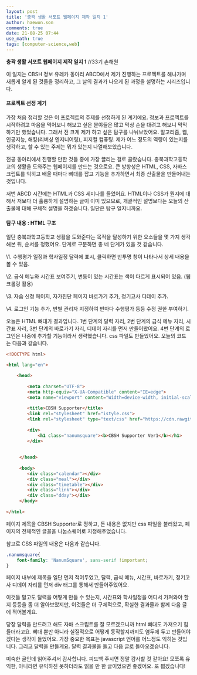 ```yaml
---
layout: post
title: '충곽 생활 서포트 웹페이지 제작 일지 1'
author: haewon.son
comments: true
date: 21-08-25 07:44
use_math: true
tags: [computer-science,web]
---
```


**충곽 생활 서포트 웹페이지 제작 일지 1** //33기 손해원





 이 일지는 CBSH 정보 유레카 동아리 ABCD에서 제가 진행하는 프로젝트를 해나가며 새롭게 알게 된 것들을 정리하고, 그 날의 결과가 나오게 된 과정을 설명하는 시리즈입니다.



#### 프로젝트 선정 계기

 가장 처음 정리할 것은 이 프로젝트의 주제를 선정하게 된 계기에요. 정보과 프로젝트를 시작하려고 마음을 먹어보니 해보고 싶은 분야들은 많고 막상 손을 대려고 해보니 막막하기만 했었습니다. 그래서 전 크게 제가 하고 싶은 탐구를 나눠보았어요. 알고리즘, 웹, 인공지능, 해킹(리버싱 엔지니어링), 피지컬 컴퓨팅. 제가 어느 정도의 역량이 있는지를 생각하고, 할 수 있는 주제는 뭐가 있는지 나열해보았습니다.



전공 동아리에서 진행할 만한 것들 중에 가장 끌리는 걸로 골랐습니다. 충북과학고등학교의 생활을 도와주는 웹페이지를 만드는 것으로요. 큰 방향성은 HTML, CSS, 자바스크립트를 익히고 배울 때마다 뼈대를 잡고 기능을 추가하면서 최종 산출물을 만들어내는 것입니다.



저번 ABCD 시간에는 HTML과 CSS 세미나를 들었어요. HTML이나 CSS가 뭔지에 대해서 저보다 더 훌륭하게 설명하는 글이 이미 있으므로, 개괄적인 설명보다는 오늘의 산출물에 대해 구체적 설명을 하겠습니다. 일단은 탐구 일지니까요.



#### 탐구 내용 : HTML 구조

일단 충북과학고등학교 생활을 도와준다는 목적을 달성하기 위한 요소들을 몇 가지 생각해본 뒤, 순서를 정했어요. 단계로 구분하면 총 네 단계가 있을 것 같습니다.



\1. 수행평가 일정과 학사일정 달력에 표시, 클릭하면 반투명 창이 나타나서 상세 내용을 볼 수 있음.

\2. 급식 메뉴와 시간표 보여주기, 변동이 있는 시간표는 색이 다르게 표시되어 있음. (웹크롤링 활용)

\3. 자습 신청 페이지, 자가진단 페이지 바로가기 추가, 정기고사 디데이 추가.

\4. 로그인 기능 추가, 반별 관리자 지정하여 반마다 수행평가 등등 수정 권한 부여하기.



오늘은 HTML 뼈대가 결과입니다. 1번 단계의 달력 자리, 2번 단계의 급식 메뉴 자리, 시간표 자리, 3번 단계의 바로가기 자리, 디데이 자리를 먼저 만들어봤어요. 4번 단계의 로그인은 나중에 추가할 기능이라서 생략했습니다. css 파일도 만들었어요. 오늘의 코드는 다음과 같습니다.



```html
<!DOCTYPE html>

<html lang="en">

	<head>
	
		<meta charset="UTF-8">
		<meta http-equiv="X-UA-Compatible" content="IE=edge">
		<meta name="viewport" content="Width=device-width, initial-scale=1.0">
		
		<title>CBSH Supporter</title>
		<link rel="stylesheet" href="istyle.css">
		<link rel="stylesheet" type="text/css" href="https://cdn.rawgit.com/moonspam/NanumSquare/master/nanumsquare.css">
		
		<div>
			<h1 class="nanumsquare"><b>CBSH Supporter Ver1</b></h1>
		</div>
		
		
     </head>
     
     <body>
     	<div class="calendar"></div>
     	<div class="meal"></div>
     	<div class="timetable"></div>
     	<div class="link"></div>
     	<div class="dday"></div>
     </body>
     
</html>
```



페이지 제목을 CBSH Supporter로 정하고, 든 내용은 없지만 css 파일을 불러왔고, 페이지의 전체적인 글꼴을 나눔스퀘어로 지정해주었습니다.



참고로 CSS 파일의 내용은 다음과 같습니다.



```css
.nanumsquare{
	font-family: 'NanumSquare', sans-serif !important;
}
```



페이지 내부에 제목을 일단 먼저 적어두었고, 달력, 급식 메뉴, 시간표, 바로가기, 정기고사 디데이 자리를 먼저 div 태그를 통해서 만들어주었어요.



이것들 말고도 달력을 어떻게 만들 수 있는지, 시간표와 학사일정을 어디서 가져와야 할지 등등을 좀 더 알아보았지만, 이것들은 더 구체적으로, 확실한 결과물과 함께 다음 글에 적어볼게요.

 

당장 달력을 만드려고 해도 자바 스크립트를 잘 모르겠으니까 html 뼈대도 가져오기 힘들더라고요. 뼈대 뿐만 아니라 실질적으로 어떻게 동작할지까지도 염두에 두고 만들어야겠다는 생각이 들었어요. 가장 중요한 목표는 javascript 언어를 어느정도 익히는 것입니다. 그리고 달력을 만들게요. 달력 결과물을 들고 다음 글로 돌아오겠습니다.

 

미숙한 글인데 읽어주셔서 감사합니다. 피드백 주시면 정말 감사할 것 같아요! 모쪼록 유익한, 아니라면 유익하진 못하더라도 읽을 만 한 글이었으면 좋겠어요. 또 뵙겠습니다!
